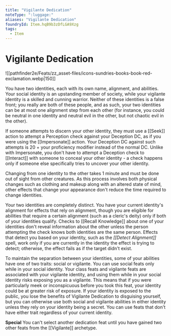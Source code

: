 ```yaml
---
title: "Vigilante Dedication"
noteType: ":luggage:"
aliases: "Vigilante Dedication"
foundryId: Item.hqB9b3zDfLGA9Xzg
tags:
  - Item
---
```


# Vigilante Dedication
![[pathfinder2e/Feats/zz_asset-files/icons-sundries-books-book-red-exclamation.webp|150]]

You have two identities, each with its own name, alignment, and abilities. Your social identity is an upstanding member of society, while your vigilante identity is a skilled and cunning warrior. Neither of these identities is a false front; you really are both of these people, and as such, your two identities can be at most one alignment step from each other (for instance, you could be neutral in one identity and neutral evil in the other, but not chaotic evil in the other).

If someone attempts to discern your other identity, they must use a [[Seek]] action to attempt a Perception check against your Deception DC, as if you were using the [[Impersonate]] action. Your Deception DC against such attempts is 20 + your proficiency modifier instead of the normal DC. Unlike with Impersonate, you don't have to attempt a Deception check to [[Interact]] with someone to conceal your other identity - a check happens only if someone else specifically tries to uncover your other identity.

Changing from one identity to the other takes 1 minute and must be done out of sight from other creatures. As this process involves both physical changes such as clothing and makeup along with an altered state of mind, other effects that change your appearance don't reduce the time required to change identities.

Your two identities are completely distinct. You have your current identity's alignment for effects that rely on alignment, though you are eligible for abilities that require a certain alignment (such as a cleric's deity) only if both of your identities qualify. Checks to [[Recall Knowledge]] about one of your identities don't reveal information about the other unless the person attempting the check knows both identities are the same person. Effects that detect you based on your identity, such as the _[[Detect Alignment]]_ spell, work only if you are currently in the identity the effect is trying to detect; otherwise, the effect fails as if the target didn't exist.

To maintain the separation between your identities, some of your abilities have one of two traits: social or vigilante. You can use social feats only while in your social identity. Your class feats and vigilante feats are associated with your vigilante identity, and using them while in your social identity risks exposing you as a vigilante. This means that if you were particularly meek or inconspicuous before you took this feat, your identity could be at greater risk of exposure. If your identity is exposed to the public, you lose the benefits of Vigilante Dedication to disguising yourself, but you can otherwise use both social and vigilante abilities in either identity unless they rely on your identity being a secret. You can use feats that don't have either trait regardless of your current identity.

**Special** You can't select another dedication feat until you have gained two other feats from the [[Vigilante]] archetype.
